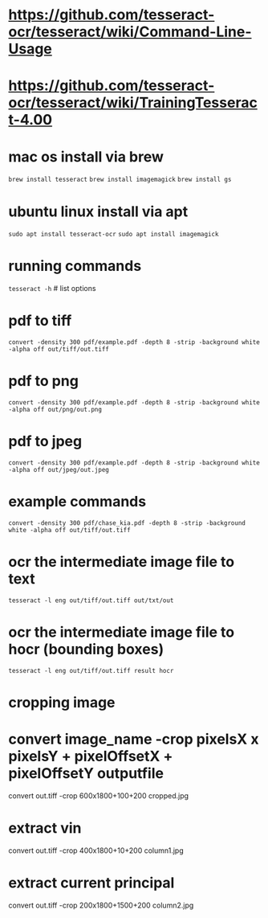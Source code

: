 # https://github.com/tesseract-ocr/tesseract/wiki/Command-Line-Usage
# https://github.com/tesseract-ocr/tesseract/wiki/TrainingTesseract-4.00

# mac os install via brew
`brew install tesseract`
`brew install imagemagick`
`brew install gs`

# ubuntu linux install via apt
`sudo apt install tesseract-ocr`
`sudo apt install imagemagick`

# running commands
`tesseract -h` # list options
# pdf to tiff
`convert -density 300 pdf/example.pdf -depth 8 -strip -background white -alpha off out/tiff/out.tiff`
# pdf to png
`convert -density 300 pdf/example.pdf -depth 8 -strip -background white -alpha off out/png/out.png`
# pdf to jpeg
`convert -density 300 pdf/example.pdf -depth 8 -strip -background white -alpha off out/jpeg/out.jpeg`

# example commands
`convert -density 300 pdf/chase_kia.pdf -depth 8 -strip -background white -alpha off out/tiff/out.tiff`
# ocr the intermediate image file to text
`tesseract -l eng out/tiff/out.tiff out/txt/out`
# ocr the intermediate image file to hocr (bounding boxes)
`tesseract -l eng out/tiff/out.tiff result hocr`

# cropping image
# convert image_name -crop pixelsX x pixelsY + pixelOffsetX + pixelOffsetY outputfile
convert out.tiff -crop 600x1800+100+200 cropped.jpg

# extract vin
convert out.tiff -crop 400x1800+10+200 column1.jpg
# extract current principal
convert out.tiff -crop 200x1800+1500+200 column2.jpg
